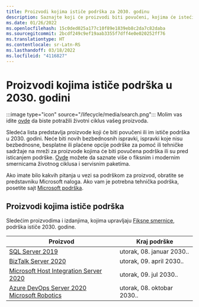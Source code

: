 ```yaml
---
title: Proizvodi kojima ističe podrška za 2030. godinu
description: Saznajte koji će proizvodi biti povučeni, kojima će isteći podrška ili biti premešteni sa glavne podrške na proširenu podršku u 2030. godini.
ms.date: 01/26/2022
ms.openlocfilehash: 15c0ded025a177c10f89e1839eb8c2da7c82daba
ms.sourcegitcommit: 2bcdf249c9ef19aab3355f7dff4e0e020252ff76
ms.translationtype: HT
ms.contentlocale: sr-Latn-RS
ms.lasthandoff: 03/18/2022
ms.locfileid: "4116827"
---
```

# <a name="products-ending-support-in-2030"></a>Proizvodi kojima ističe podrška u 2030. godini

:::image type="icon" source="/lifecycle/media/search.png":::
Molim vas idite [ovde](/lifecycle/products/) da biste potražili životni ciklus vašeg proizvoda.

Sledeća lista predstavlja proizvode koji će biti povučeni ili im ističe podrška u 2030. godini. Neće biti novih bezbednosnih ispravki, ispravki koje nisu bezbednosne, besplatne ili plaćene opcije podrške za pomoć ili tehničke sadržaje na mreži za proizvode kojima će biti povučena podrška ili su pred isticanjem podrške. [Ovde](/lifecycle/overview/product-end-of-support-overview) možete da saznate više o fiksnim i modernim smernicama životnog ciklusa i servisnim paketima.

Ako imate bilo kakvih pitanja u vezi sa podrškom za proizvod, obratite se predstavniku Microsoft naloga. Ako vam je potrebna tehnička podrška, posetite sajt [Microsoft podrška](https://support.microsoft.com/contactus/?ws=support).





## <a name="products-reaching-end-of-support"></a>Proizvodi kojima ističe podrška

Sledećim proizvodima i izdanjima, kojima upravljaju [Fiksne smernice](/lifecycle/policies/fixed), podrška ističe 2030. godine.

| Proizvod | Kraj podrške |
| --- | --- |
| [SQL Server 2019](/lifecycle/products/sql-server-2019?branch=live)<br> | utorak, 08. januar 2030.. |
| [BizTalk Server 2020](/lifecycle/products/biztalk-server-2020?branch=live)<br> | utorak, 09. april 2030.. |
| [Microsoft Host Integration Server 2020](/lifecycle/products/microsoft-host-integration-server-2020?branch=live)<br> | utorak, 09. jul 2030.. |
| [Azure DevOps Server 2020](/lifecycle/products/azure-devops-server-2020?branch=live)<br>[Microsoft Robotics](/lifecycle/products/microsoft-robotics?branch=live)<br> | utorak, 08. oktobar 2030.. |


